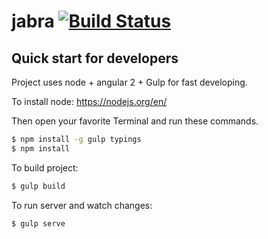 # jabra [![Build Status](https://travis-ci.org/Flight/jabra.svg?branch=master)](https://travis-ci.org/Flight/jabra)

## Quick start for developers
Project uses node + angular 2 + Gulp for fast developing.

To install node: https://nodejs.org/en/

Then open your favorite Terminal and run these commands.

```sh
$ npm install -g gulp typings
$ npm install
```

To build project:
```sh
$ gulp build
```

To run server and watch changes:
```sh
$ gulp serve
```
